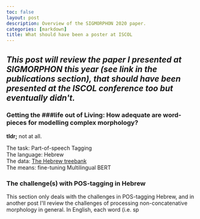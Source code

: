 ```yaml
---
toc: false
layout: post
description: Overview of the SIGMORPHON 2020 paper.
categories: [markdown]
title: What should have been a poster at ISCOL
---
```

*This post will review the paper I presented at SIGMORPHON this year (see link in the publications section), that should have been presented at the ISCOL conference too but eventually didn't.*
---
### Getting the ###life out of Living: How adequate are word-pieces for modelling complex morphology?
**tldr;** 
not at all.

The task: Part-of-speech Tagging<br>
The language: Hebrew<br>
The data: [The Hebrew treebank](https://github.com/OnlpLab/Hebrew_UD)<br>
The means: fine-tuning Multilingual BERT<br>
### The challenge(s) with POS-tagging in Hebrew
This section only deals with the challenges in POS-tagging Hebrew, and in another post I'll review the challenges of processing non-concatenative morphology in general.
In English, each word (i.e. sp

<!--stackedit_data:
eyJoaXN0b3J5IjpbLTExODg1NDE3ODQsLTEyMzkwMTM4NSwtNz
Y5OTgzMjUxLDE0NjcxNTY4NDksLTE2MTkxNjY5NSwxMDk2NzI5
MzE2LDE5ODUyNjQxODldfQ==
-->